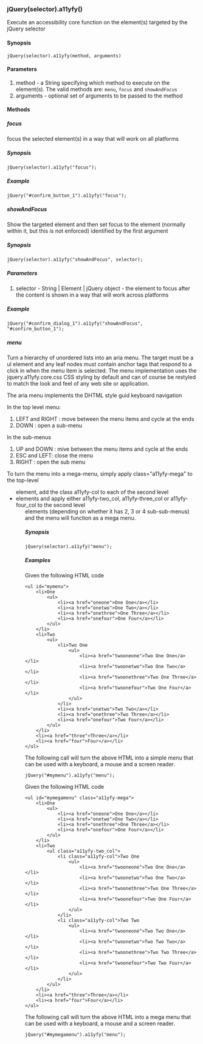### jQuery(selector).a11yfy()

Execute an accessibility core function on the element(s) targeted by the jQuery selector

#### Synopsis

    jQuery(selector).a11yfy(method, arguments)

#### Parameters

1. method - a String specifying which method to execute on the element(s). The valid methods are: `menu`, `focus` and `showAndFocus`
2. arguments - optional set of arguments to be passed to the method

#### Methods

##### focus

focus the selected element(s) in a way that will work on all platforms

##### Synopsis

    jQuery(selector).a11yfy("focus");

##### Example

    jQuery("#confirm_button_1").a11yfy("focus");

##### showAndFocus

Show the targeted element and then set focus to the element (normally within it, but this is not enforced) identified by the first argument

##### Synopsis

    jQuery(selector).a11yfy("showAndFocus", selector);

##### Parameters

1. selector - String | Element | jQuery object - the element to focus after the content is shown in a way that will work across platforms

##### Example

    jQuery("#confirm_dialog_1").a11yfy("showAndFocus", "#confirm_button_1");

##### menu

Turn a hierarchy of unordered lists into an aria menu. The target must be a ul element and any leaf nodes must contain anchor tags that respond to a click in when the menu item is selected. The menu implementation uses the jquery.a11yfy.core.css CSS styling by default and can of course be restyled to match the look and feel of any web site or application.

The aria menu implements the DHTML style guid keyboard navigation

In the top level menu:

1. LEFT and RIGHT : move between the menu items and cycle at the ends
2. DOWN : open a sub-menu

In the sub-menus

1. UP and DOWN : mive between the menu items and cycle at the ends
2. ESC and LEFT: close the menu
3. RIGHT : open the sub menu

To turn the menu into a mega-menu, simply apply class="a11yfy-mega" to the top-level <ul> element, add the class
a11yfy-col to each of the second level <li> elements and apply either a11yfy-two_col, a11yfy-three_col or a11yfy-four_col to the second level <ul> elements (depending on whether it has 2, 3 or 4 sub-sub-menus) and the menu will function as a mega menu.

##### Synopsis

    jQuery(selector).a11yfy("menu");

##### Examples

Given the following HTML code

    <ul id="mymenu">
        <li>One
            <ul>
                <li><a href="oneone">One One</a></li>
                <li><a href="onetwo">One Two</a></li>
                <li><a href="onethree">One Three</a></li>
                <li><a href="onefour">One Four</a></li>
            </ul>
        </li>
        <li>Two
            <ul>
                <li>Two One
                    <ul>
                        <li><a href="twooneone">Two One One</a></li>
                        <li><a href="twoonetwo">Two One Two</a></li>
                        <li><a href="twoonethree">Two One Three</a></li>
                        <li><a href="twoonefour">Two One Four</a></li>
                    </ul>
                </li>
                <li><a href="onetwo">Two Two</a></li>
                <li><a href="onethree">Two Three</a></li>
                <li><a href="onefour">Two Four</a></li>
            </ul>
        </li>
        <li><a href="three">Three</a></li>
        <li><a href="four">Four</a></li>
    </ul>

The following call will turn the above HTML into a simple menu that can be used with a keyboard, a mouse and a screen reader.

    jQuery("#mymenu").a11yfy("menu");

Given the following HTML code

    <ul id="mymegamenu" class="a11yfy-mega">
        <li>One
            <ul>
                <li><a href="oneone">One One</a></li>
                <li><a href="onetwo">One Two</a></li>
                <li><a href="onethree">One Three</a></li>
                <li><a href="onefour">One Four</a></li>
            </ul>
        </li>
        <li>Two
            <ul class="a11yfy-two_col">
                <li class="a11yfy-col">Two One
                    <ul>
                        <li><a href="twooneone">Two One One</a></li>
                        <li><a href="twoonetwo">Two One Two</a></li>
                        <li><a href="twoonethree">Two One Three</a></li>
                        <li><a href="twoonefour">Two One Four</a></li>
                    </ul>
                </li>
                <li class="a11yfy-col">Two Two
                    <ul>
                        <li><a href="twooneone">Two Two One</a></li>
                        <li><a href="twoonetwo">Two Two Two</a></li>
                        <li><a href="twoonethree">Two Two Three</a></li>
                        <li><a href="twoonefour">Two Two Four</a></li>
                    </ul>
                </li>
            </ul>
        </li>
        <li><a href="three">Three</a></li>
        <li><a href="four">Four</a></li>
    </ul>

The following call will turn the above HTML into a mega menu that can be used with a keyboard, a mouse and a screen reader.

    jQuery("#mymegamenu").a11yfy("menu");

